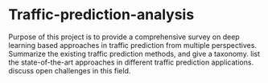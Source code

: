 # Traffic-prediction-analysis
Purpose of this project is to provide a comprehensive survey on deep learning based approaches in traffic prediction from multiple perspectives. Summarize the existing traffic prediction methods, and give a taxonomy. list the state-of-the-art approaches in different traffic prediction applications. discuss open challenges in this field.
